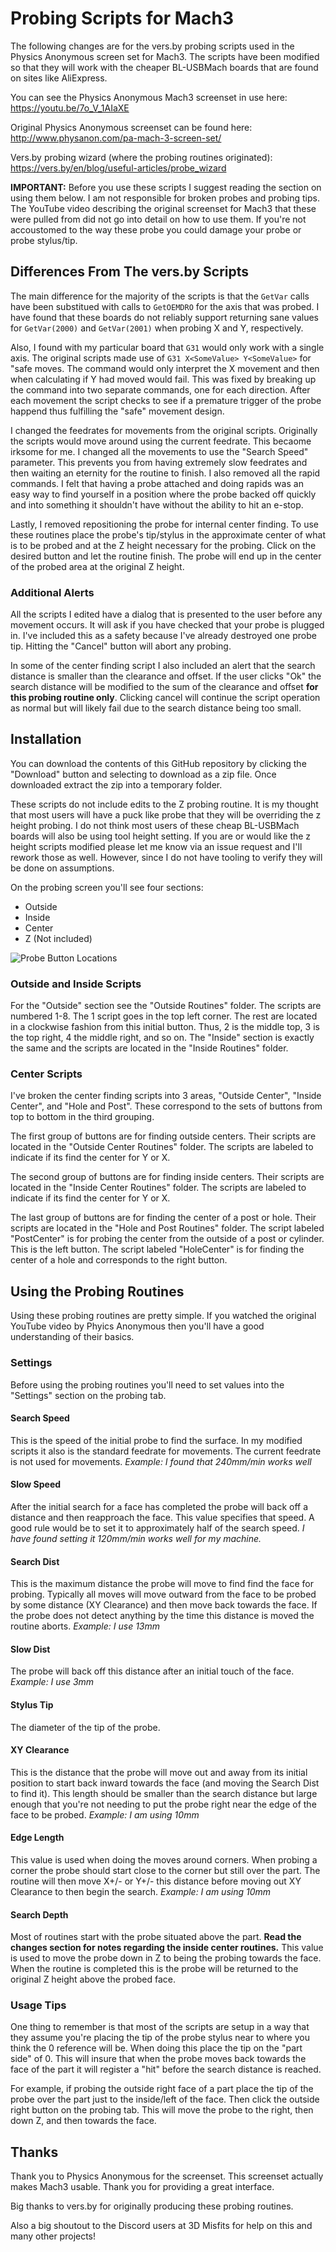 # Probing Scripts for Mach3

The following changes are for the vers.by probing scripts used in the Physics Anonymous screen set for Mach3. The scripts have been modified so that they will work with the cheaper BL-USBMach boards that are found on sites like AliExpress.

You can see the Physics Anonymous Mach3 screenset in use here: https://youtu.be/7o_V_1AIaXE

Original Physics Anonymous screenset can be found here: http://www.physanon.com/pa-mach-3-screen-set/

Vers.by probing wizard (where the probing routines originated): https://vers.by/en/blog/useful-articles/probe_wizard

**IMPORTANT:** Before you use these scripts I suggest reading the section on using them below. I am not responsible for broken probes and probing tips. The YouTube video describing the original screenset for Mach3 that these were pulled from did not go into detail on how to use them. If you're not accoustomed to the way these probe you could damage your probe or probe stylus/tip.

## Differences From The vers.by Scripts

The main difference for the majority of the scripts is that the `GetVar` calls have been substitued with calls to `GetOEMDRO` for the axis that was probed. I have found that these boards do not reliably support returning sane values for `GetVar(2000)` and `GetVar(2001)` when probing X and Y, respectively.

Also, I found with my particular board that `G31` would only work with a single axis. The original scripts made use of `G31 X<SomeValue> Y<SomeValue>` for "safe moves. The command would only interpret the X movement and then when calculating if Y had moved would fail. This was fixed by breaking up the command into two separate commands, one for each direction. After each movement the script checks to see if a premature trigger of the probe happend thus fulfilling the "safe" movement design.

I changed the feedrates for movements from the original scripts. Originally the scripts would move around using the current feedrate. This becaome irksome for me. I changed all the movements to use the "Search Speed" parameter. This prevents you from having extremely slow feedrates and then waiting an eternity for the routine to finish. I also removed all the rapid commands. I felt that having a probe attached and doing rapids was an easy way to find yourself in a position where the probe backed off quickly and into something it shouldn't have without the ability to hit an e-stop.

Lastly, I removed repositioning the probe for internal center finding. To use these routines place the probe's tip/stylus in the approximate center of what is to be probed and at the Z height necessary for the probing. Click on the desired button and let the routine finish. The probe will end up in the center of the probed area at the original Z height.

### Additional Alerts

All the scripts I edited have a dialog that is presented to the user before any movement occurs. It will ask if you have checked that your probe is plugged in. I've included this as a safety because I've already destroyed one probe tip. Hitting the "Cancel" button will abort any probing. 

In some of the center finding script I also included an alert that the search distance is smaller than the clearance and offset. If the user clicks "Ok" the search distance will be modified to the sum of the clearance and offset **for this probing routine only**. Clicking cancel will continue the script operation as normal but will likely fail due to the search distance being too small.

## Installation

You can download the contents of this GitHub repository by clicking the "Download" button and selecting to download as a zip file. Once downloaded extract the zip into a temporary folder.

These scripts do not include edits to the Z probing routine. It is my thought that most users will have a puck like probe that they will be overriding the z height probing. I do not think most users of these cheap BL-USBMach boards will also be using tool height setting. If you are or would like the z height scripts modified please let me know via an issue request and I'll rework those as well. However, since I do not have tooling to verify they will be done on assumptions.

On the probing screen you'll see four sections:

* Outside
* Inside
* Center
* Z (Not included)

![Probe Button Locations](Images/ProbingScreen.png)

### Outside and Inside Scripts

For the "Outside" section see the "Outside Routines" folder. The scripts are numbered 1-8. The 1 script goes in the top left corner. The rest are located in a clockwise fashion from this initial button. Thus, 2 is the middle top, 3 is the top right, 4 the middle right, and so on. The "Inside" section is exactly the same and the scripts are located in the "Inside Routines" folder.

### Center Scripts

I've broken the center finding scripts into 3 areas, "Outside Center", "Inside Center", and "Hole and Post". These correspond to the sets of buttons from top to bottom in the third grouping.

The first group of buttons are for finding outside centers. Their scripts are located in the "Outside Center Routines" folder. The scripts are labeled to indicate if its find the center for Y or X.

The second group of buttons are for finding inside centers. Their scripts are located in the "Inside Center Routines" folder. The scripts are labeled to indicate if its find the center for Y or X.

The last group of buttons are for finding the center of a post or hole. Their scripts are located in the "Hole and Post Routines" folder. The script labeled "PostCenter" is for probing the center from the outside of a post or cylinder. This is the left button. The script labeled "HoleCenter" is for finding the center of a hole and corresponds to the right button.

## Using the Probing Routines

Using these probing routines are pretty simple. If you watched the original YouTube video by Phyics Anonymous then you'll have a good understanding of their basics. 

### Settings

Before using the probing routines you'll need to set values into the "Settings" section on the probing tab.

#### Search Speed

This is the speed of the initial probe to find the surface. In my modified scripts it also is the standard feedrate for movements. The current feedrate is not used for movements. *Example: I found that 240mm/min works well*

#### Slow Speed

After the initial search for a face has completed the probe will back off a distance and then reapproach the face. This value specifies that speed. A good rule would be to set it to approximately half of the search speed. *I have found setting it 120mm/min works well for my machine.*

#### Search Dist

This is the maximum distance the probe will move to find find the face for probing. Typically all moves will move outward from the face to be probed by some distance (XY Clearance) and then move back towards the face. If the probe does not detect anything by the time this distance is moved the routine aborts. *Example: I use 13mm*

#### Slow Dist

The probe will back off this distance after an initial touch of the face. *Example: I use 3mm*

#### Stylus Tip

The diameter of the tip of the probe.

#### XY Clearance

This is the distance that the probe will move out and away from its initial position to start back inward towards the face (and moving the Search Dist to find it). This length should be smaller than the search distance but large enough that you're not needing to put the probe right near the edge of the face to be probed. *Example: I am using 10mm*

#### Edge Length

This value is used when doing the moves around corners. When probing a corner the probe should start close to the corner but still over the part. The routine will then move X+/- or Y+/- this distance before moving out XY Clearance to then begin the search. *Example: I am using 10mm*

#### Search Depth

Most of routines start with the probe situated above the part. **Read the changes section for notes regarding the inside center routines.** This value is used to move the probe down in Z to being the probing towards the face. When the routine is completed this is the probe will be returned to the original Z height above the probed face.

### Usage Tips

One thing to remember is that most of the scripts are setup in a way that they assume you're placing the tip of the probe stylus near to where you think the 0 reference will be. When doing this place the tip on the "part side" of 0. This will insure that when the probe moves back towards the face of the part it will register a "hit" before the search distance is reached.

For example, if probing the outside right face of a part place the tip of the probe over the part just to the inside/left of the face. Then click the outside right button on the probing tab. This will move the probe to the right, then down Z, and then towards the face.

## Thanks

Thank you to Physics Anonymous for the screenset. This screenset actually makes Mach3 usable. Thank you for providing a great interface.

Big thanks to vers.by for originally producing these probing routines.

Also a big shoutout to the Discord users at 3D Misfits for help on this and many other projects!
